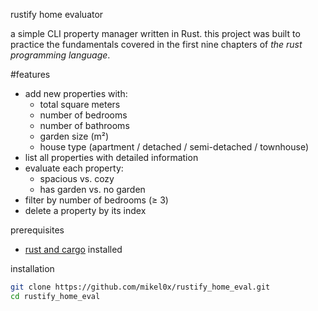 rustify home evaluator

a simple CLI property manager written in Rust. this project was built to practice the fundamentals covered in the first nine chapters of *the rust programming language*.


#features

- add new properties with:
  - total square meters
  - number of bedrooms
  - number of bathrooms
  - garden size (m²)
  - house type (apartment / detached / semi-detached / townhouse)
- list all properties with detailed information
- evaluate each property:
  - spacious vs. cozy
  - has garden vs. no garden
- filter by number of bedrooms (≥ 3)
- delete a property by its index


prerequisites

- [rust and cargo](https://www.rust-lang.org/tools/install) installed


installation

```bash
git clone https://github.com/mikel0x/rustify_home_eval.git
cd rustify_home_eval
